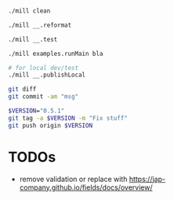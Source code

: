 


```sh


./mill clean

./mill __.reformat

./mill __.test

./mill examples.runMain bla

# for local dev/test
./mill __.publishLocal

git diff
git commit -am "msg"

$VERSION="0.5.1"
git tag -a $VERSION -m "Fix stuff"
git push origin $VERSION
```

# TODOs

- remove validation or replace with https://jap-company.github.io/fields/docs/overview/
